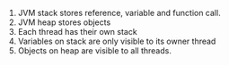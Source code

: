 1. JVM stack stores reference, variable and function call.
2. JVM heap stores objects
3. Each thread has their own stack
4. Variables on stack are only visible to its owner thread 
5. Objects on heap are visible to all threads. 
